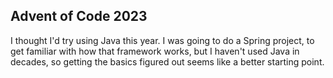 ## Advent of Code 2023

I thought I'd try using Java this year. I was going to do a Spring project, to get familiar with how that framework works, but I haven't used Java in decades, so getting the basics figured out seems like a better starting point.